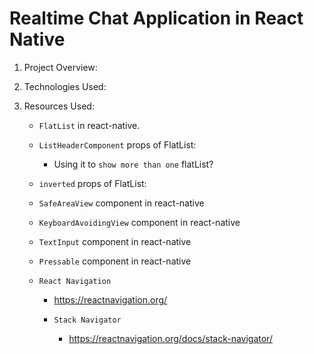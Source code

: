 # Realtime Chat Application in React Native

1. Project Overview:

2. Technologies Used:

3. Resources Used:

    - ```FlatList``` in react-native.

    - ```ListHeaderComponent``` props of FlatList:

        - Using it to ```show more than one``` flatList?

    - ```inverted``` props of FlatList:

    - ```SafeAreaView``` component in react-native

    - ```KeyboardAvoidingView``` component in react-native

    - ```TextInput``` component in react-native

    - ```Pressable``` component in react-native

    - ```React Navigation```

        - https://reactnavigation.org/

        - ```Stack Navigator```

            - https://reactnavigation.org/docs/stack-navigator/

    

    